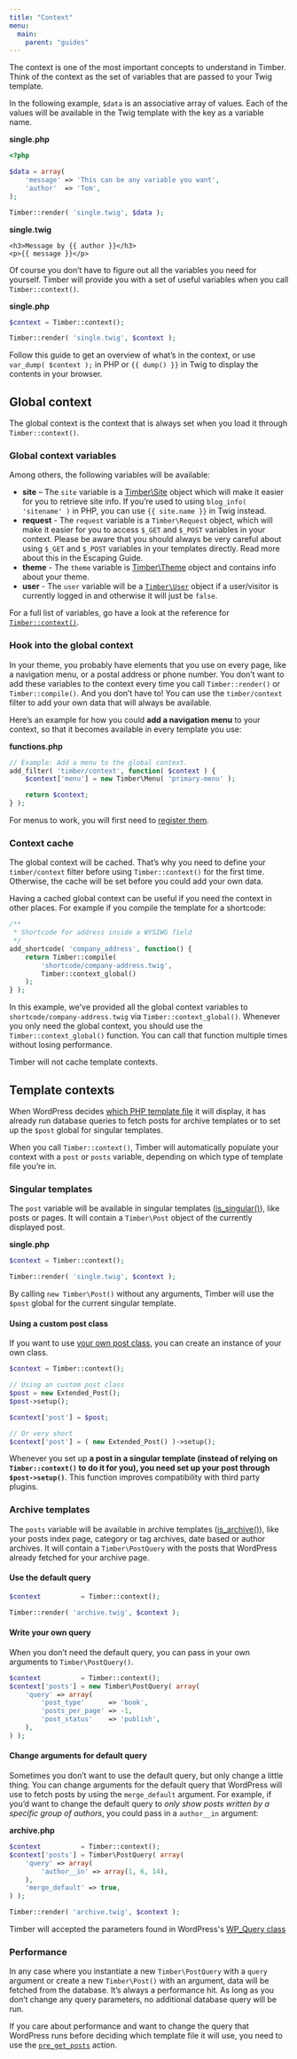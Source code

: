```yaml
---
title: "Context"
menu:
  main:
    parent: "guides"
---
```


The context is one of the most important concepts to understand in Timber. Think of the context as the set of variables that are passed to your Twig template.

In the following example, `$data` is an associative array of values. Each of the values will be available in the Twig template with the key as a variable name.

**single.php**

```php
<?php

$data = array(
    'message' => 'This can be any variable you want',
    'author'  => 'Tom',
);

Timber::render( 'single.twig', $data );
```

**single.twig**

```twig
<h3>Message by {{ author }}</h3>
<p>{{ message }}</p>
```

Of course you don’t have to figure out all the variables you need for yourself. Timber will provide you with a set of useful variables when you call `Timber::context()`. 

**single.php**

```php
$context = Timber::context();

Timber::render( 'single.twig', $context );
```

Follow this guide to get an overview of what’s in the context, or use `var_dump( $context );` in PHP or `{{ dump() }}` in Twig to display the contents in your browser.

## Global context

The global context is the context that is always set when you load it through `Timber::context()`.

### Global context variables

Among others, the following variables will be available:

- **site** – The `site` variable is a [Timber\Site](/docs/reference/timber-site/) object which will make it easier for you to retrieve site info. If you’re used to using `blog_info( 'sitename' )` in PHP, you can use `{{ site.name }}` in Twig instead.
- **request** - The `request` variable is a `Timber\Request` object, which will make it easier for you to access `$_GET` and `$_POST` variables in your context. Please be aware that you should always be very careful about using `$_GET` and `$_POST` variables in your templates directly. Read more about this in the Escaping Guide.
- **theme** - The `theme` variable is [Timber\Theme](/docs/reference/timber-theme/) object and contains info about your theme.
- **user** - The `user` variable will be a [`Timber\User`](/docs/reference/timber-user/) object if a user/visitor is currently logged in and otherwise it will just be `false`.

For a full list of variables, go have a look at the reference for [`Timber::context()`](/docs/reference/timber-timber/#context).

### Hook into the global context

In your theme, you probably have elements that you use on every page, like a navigation menu, or a postal address or phone number. You don’t want to add these variables to the context every time you call `Timber::render()` or `Timber::compile()`. And you don’t have to! You can use the `timber/context` filter to add your own data that will always be available.

Here’s an example for how you could **add a navigation menu** to your context, so that it becomes available in every template you use:

**functions.php**

```php
// Example: Add a menu to the global context.
add_filter( 'timber/context', function( $context ) {
    $context['menu'] = new Timber\Menu( 'primary-menu' );

    return $context;
} );
```

For menus to work, you will first need to [register them](https://codex.wordpress.org/Navigation_Menus).

### Context cache

The global context will be cached. That’s why you need to define your `timber/context` filter before using `Timber::context()` for the first time. Otherwise, the cache will be set before you could add your own data. 

Having a cached global context can be useful if you need the context in other places. For example if you compile the template for a shortcode:

```php
/**
 * Shortcode for address inside a WYSIWG field
 */
add_shortcode( 'company_address', function() {
    return Timber::compile(
        'shortcode/company-address.twig',
        Timber::context_global()
    );
} );
```

In this example, we've provided all the global context variables to `shortcode/company-address.twig` via `Timber::context_global()`. Whenever you only need the global context, you should use the `Timber::context_global()` function. You can call that function multiple times without losing performance.

Timber will not cache template contexts.

## Template contexts

When WordPress decides [which PHP template file](https://wphierarchy.com/) it will display, it has already run database queries to fetch posts for archive templates or to set up the `$post` global for singular templates.

When you call `Timber::context()`, Timber will automatically populate your context with a `post` or `posts` variable, depending on which type of template file you’re in.

### Singular templates

The `post` variable will be available in singular templates ([is_singular()](https://developer.wordpress.org/reference/functions/is_singular/)), like posts or pages. It will contain a `Timber\Post` object of the currently displayed post.

**single.php**

```php
$context = Timber::context();

Timber::render( 'single.twig', $context );
```

By calling `new Timber\Post()` without any arguments, Timber will use the `$post` global for the current singular template.

#### Using a custom post class

If you want to use [your own post class](/docs/guides/extending-timber/), you can create an instance of your own class.

```php
$context = Timber::context();

// Using an custom post class
$post = new Extended_Post();
$post->setup();

$context['post'] = $post;

// Or very short
$context['post'] = ( new Extended_Post() )->setup();
```

Whenever you set up **a post in a singular template (instead of relying on `Timber::context()` to do it for you), you need set up your post through `$post->setup()`**. This function improves compatibility with third party plugins.

### Archive templates

The `posts` variable will be available in archive templates ([is_archive()](https://developer.wordpress.org/reference/functions/is_archive/)), like your posts index page, category or tag archives, date based or author archives. It will contain a `Timber\PostQuery` with the posts that WordPress already fetched for your archive page.

#### Use the default query

```php
$context          = Timber::context();

Timber::render( 'archive.twig', $context );
```

#### Write your own query

When you don’t need the default query, you can pass in your own arguments to `Timber\PostQuery()`.

```php
$context          = Timber::context();
$context['posts'] = new Timber\PostQuery( array(
    'query' => array(
        'post_type'      => 'book',
        'posts_per_page' => -1,
        'post_status'    => 'publish',
    ),
) );
```

#### Change arguments for default query

Sometimes you don’t want to use the default query, but only change a little thing. You can change arguments for the default query that WordPress will use to fetch posts by using the `merge_default` argument. For example, if you’d want to change the default query to *only show posts written by a specific group of authors*, you could pass in a `author__in` argument:

**archive.php**

```php
$context          = Timber::context();
$context['posts'] = Timber\PostQuery( array(
    'query' => array(
        'author__in' => array(1, 6, 14),
    ),
    'merge_default' => true,
) );

Timber::render( 'archive.twig', $context );
```

Timber will accepted the parameters found in WordPress's [WP_Query class](https://codex.wordpress.org/Class_Reference/WP_Query)


### Performance

In any case where you instantiate a new `Timber\PostQuery` with a `query` argument or create a new `Timber\Post()` with an argument, data will be fetched from the database. It’s always a performance hit. As long as you don’t change any query parameters, no additional database query will be run.

If you care about performance and want to change the query that WordPress runs before deciding which template file it will use, you need to use the [`pre_get_posts`](https://developer.wordpress.org/reference/hooks/pre_get_posts/) action.
